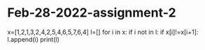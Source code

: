 # Feb-28-2022-assignment-2
x=[1,2,1,3,2,4,2,5,4,6,5,7,6,4]
l=[]
for i in x:
    if i not in l:
        if x[i]!=x[i+1]:
            l.append(i)
print(l)
